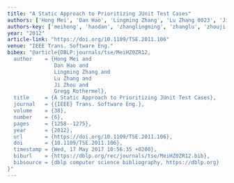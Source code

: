 ```yaml
---
title: "A Static Approach to Prioritizing JUnit Test Cases"
authors: ['Hong Mei', 'Dan Hao', 'Lingming Zhang', 'Lu Zhang 0023', 'Ji Zhou', 'Gregg Rothermel']
authors-key: ['meihong', 'haodan', 'zhanglingming', 'zhanglu', 'zhouji', 'rothermelgregg']
year: "2012"
article-link: "https://doi.org/10.1109/TSE.2011.106"
venue: "IEEE Trans. Software Eng."
bibex: "@article{DBLP:journals/tse/MeiHZ0ZR12,
  author    = {Hong Mei and
               Dan Hao and
               Lingming Zhang and
               Lu Zhang and
               Ji Zhou and
               Gregg Rothermel},
  title     = {A Static Approach to Prioritizing JUnit Test Cases},
  journal   = {{IEEE} Trans. Software Eng.},
  volume    = {38},
  number    = {6},
  pages     = {1258--1275},
  year      = {2012},
  url       = {https://doi.org/10.1109/TSE.2011.106},
  doi       = {10.1109/TSE.2011.106},
  timestamp = {Wed, 17 May 2017 10:56:35 +0200},
  biburl    = {https://dblp.org/rec/journals/tse/MeiHZ0ZR12.bib},
  bibsource = {dblp computer science bibliography, https://dblp.org}
}"
---
```

